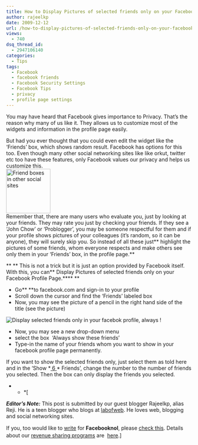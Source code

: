 ```yaml
---
title: How to Display Pictures of selected friends only on your Facebook Profile Page?
author: rajeelkp
date: 2009-12-12
url: /how-to-display-pictures-of-selected-friends-only-on-your-facebook-profile-page/
views:
  - 740
dsq_thread_id:
  - 2947106140
categories:
  - Tips
tags:
  - Facebook
  - facebook friends
  - Facebook Security Settings
  - Facebook Tips
  - privacy
  - profile page settings
---
```

You may have heard that Facebook gives importance to Privacy. That&#8217;s the reason why many of us like it. They allows us to customize most of the widgets and information in the profile page easily.

But had you ever thought that you could even edit the widget like the &#8216;Friends&#8217; box, which shows random result. Facebook has options for this too. Even though many other social networking sites like like orkut, twitter etc too have these features, only Facebook values our privacy and helps us customize this.  
<img class="alignright wp-image-54393" src="http://cdn.devilsworkshop.org/files/2009/11/of-friends-150x150.jpg" alt="Friend boxes in other social sites " width="120" height="120" />  
Remember that, there are many users who evaluate you, just by looking at your friends. They may rate you just by checking your friends. If they see a &#8216;John Chow&#8217; or &#8216;Problogger&#8217;, you may be someone respectful for them and if your profile shows pictures of your colleagues (it&#8217;s random, so it can be anyone), they will surely skip you. So instead of all these just** highlight the pictures of some friends, whom everyone respects and make others see only them in your &#8216;Friends&#8217; box, in the profile page.**

** ** This is not a trick but it is just an option provided by Facebook itself. With this, you can** Display Pictures of selected friends only on your Facebook Profile Page.**** **

  * Go** **to facebook.com and sign-in to your profile
  * Scroll down the cursor and find the &#8216;Friends&#8217; labeled box
  * Now, you may see the picture of a pencil in the right hand side of the title (see the picture)

![Display selected friends only in your facebok profile, always !][1]

  * Now, you may see a new drop-down menu
  * select the box  &#8216;Always show these friends&#8217;
  * Type-in the name of your friends whom you want to show in your facebook profile page permanently.

If you want to show the selected friends only, just select them as told here and in the &#8216;Show *<span style="text-decoration: underline"> 6 </span> * Friends&#8217;, change the number to the number of friends you selected. Then the box can only display the friends you selected.

* * *[

***Editor&#8217;s Note:*** This post is submitted by our guest blogger Rajeelkp, alias Reji. He is a teen blogger who blogs at <a href="http://www.labofweb.com/" onclick="_gaq.push(['_trackEvent', 'outbound-article', 'http://www.labofweb.com/', 'labofweb']);" >labofweb</a>. He loves web, blogging and social networking sites.</p> 

<span style="line-height: 20px">If you, too would like to <a href="http://devilsworkshop.org/join-dw/">write</a> for <strong>Facebooknol</strong>, please <a href="http://devilsworkshop.org/join-dw/">check this</a>. Details about our <a href="http://devilsworkshop.org/join-dw/">revenue sharing programs</a> are  <a href="http://devilsworkshop.org/join-dw/">here</a>.]</span>

 [1]: http://cdn.devilsworkshop.org/files/2009/11/fbook.JPG
